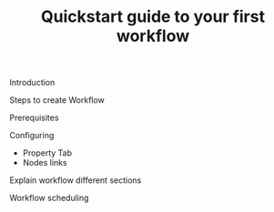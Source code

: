 ﻿---
title: "Quickstart guide to your first workflow"
toc: true
tag: developers
category: "Workflow"
---

Introduction

Steps to create Workflow

Prerequisites

Configuring 

- Property Tab
- Nodes links

Explain workflow different sections

Workflow scheduling